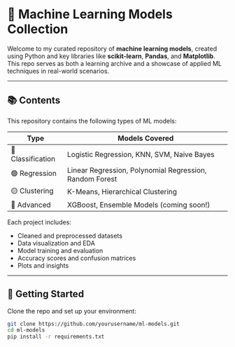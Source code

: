 # 🤖 Machine Learning Models Collection

Welcome to my curated repository of **machine learning models**, created using Python and key libraries like **scikit-learn**, **Pandas**, and **Matplotlib**. This repo serves as both a learning archive and a showcase of applied ML techniques in real-world scenarios.

---

## 📚 Contents

This repository contains the following types of ML models:

| Type             | Models Covered                          |
|------------------|------------------------------------------|
| 🔵 Classification | Logistic Regression, KNN, SVM, Naive Bayes |
| 🟢 Regression      | Linear Regression, Polynomial Regression, Random Forest |
| 🟡 Clustering      | K-Means, Hierarchical Clustering          |
| 🧠 Advanced        | XGBoost, Ensemble Models (coming soon!)   |

Each project includes:
- Cleaned and preprocessed datasets
- Data visualization and EDA
- Model training and evaluation
- Accuracy scores and confusion matrices
- Plots and insights

---

## 🚀 Getting Started

Clone the repo and set up your environment:


```bash
git clone https://github.com/yourusername/ml-models.git
cd ml-models
pip install -r requirements.txt



